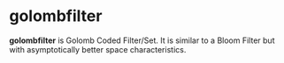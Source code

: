 # golombfilter
**golombfilter** is Golomb Coded Filter/Set. It is similar to a Bloom Filter but with asymptotically better space characteristics.
